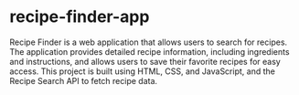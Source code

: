 # recipe-finder-app
Recipe Finder is a web application that allows users to search for recipes. The application provides detailed recipe information, including ingredients and instructions, and allows users to save their favorite recipes for easy access. This project is built using HTML, CSS, and JavaScript, and the Recipe Search API to fetch recipe data.
